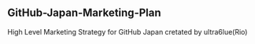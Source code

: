 ## GitHub-Japan-Marketing-Plan
High Level Marketing Strategy for GitHub Japan cretated by ultra6lue(Rio)
